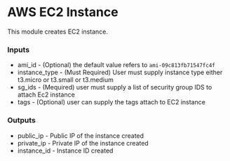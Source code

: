 # AWS EC2 Instance

This module creates EC2 instance.

### Inputs

* ami_id - (Optional) the default value refers to ```ami-09c813fb71547fc4f```
* instance_type - (Must Required) User must supply instance type either t3.micro or t3.small or t3.medium
* sg_ids - (Mequired) user must supply a list of security group IDS to attach Ec2 instance
* tags - (Optional) user can supply the tags attach to EC2 instance

### Outputs

* public_ip - Public IP of the instance created
* private_ip - Private IP of the instance created
* instance_id - Instance ID created